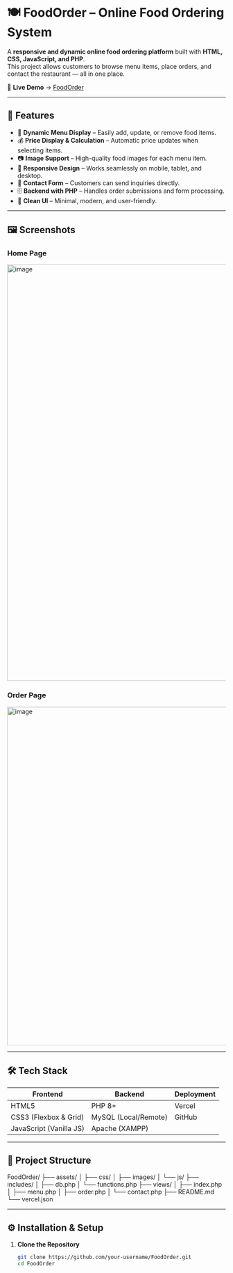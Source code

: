 # 🍽️ FoodOrder – Online Food Ordering System



A **responsive and dynamic online food ordering platform** built with **HTML, CSS, JavaScript, and PHP**.  
This project allows customers to browse menu items, place orders, and contact the restaurant — all in one place.

🚀 **Live Demo** → [FoodOrder ](https://foodorder-beta.vercel.app/order.html)  

---

## 📌 Features

- 🛒 **Dynamic Menu Display** – Easily add, update, or remove food items.
- 💰 **Price Display & Calculation** – Automatic price updates when selecting items.
- 📷 **Image Support** – High-quality food images for each menu item.
- 📱 **Responsive Design** – Works seamlessly on mobile, tablet, and desktop.
- 📩 **Contact Form** – Customers can send inquiries directly.
- 🗄 **Backend with PHP** – Handles order submissions and form processing.
- 🎨 **Clean UI** – Minimal, modern, and user-friendly.

---

## 🖼️ Screenshots


### Home Page
<img width="1896" height="957" alt="image" src="https://github.com/user-attachments/assets/e9511470-d7e2-4360-bad1-3366a9bc8f3e" />


### Order Page
<img width="1904" height="778" alt="image" src="https://github.com/user-attachments/assets/43d38e3a-3652-4206-9f0e-19d6cc0138b4" />


---

## 🛠️ Tech Stack

| Frontend | Backend | Deployment |
|----------|---------|------------|
| HTML5 | PHP 8+ | Vercel |
| CSS3 (Flexbox & Grid) | MySQL (Local/Remote) | GitHub |
| JavaScript (Vanilla JS) | Apache (XAMPP) |  |

---

## 📂 Project Structure
FoodOrder/
├── assets/
│ ├── css/
│ ├── images/
│ └── js/
├── includes/
│ ├── db.php
│ └── functions.php
├── views/
│ ├── index.php
│ ├── menu.php
│ ├── order.php
│ └── contact.php
├── README.md
└── vercel.json


---

## ⚙️ Installation & Setup

1. **Clone the Repository**
   ```bash
   git clone https://github.com/your-username/FoodOrder.git
   cd FoodOrder
